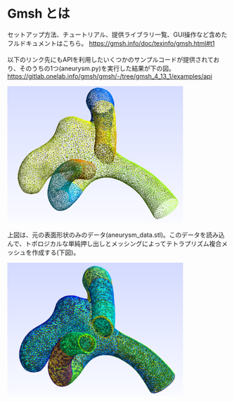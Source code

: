 # Gmsh とは

セットアップ方法、チュートリアル、提供ライブラリ一覧、GUI操作など含めたフルドキュメントはこちら。
https://gmsh.info/doc/texinfo/gmsh.html#t1
<br>
<br>
以下のリンク先にもAPIを利用したいくつかのサンプルコードが提供されており、そのうちの1つ(aneurysm.py)を実行した結果が下の図。
https://gitlab.onelab.info/gmsh/gmsh/-/tree/gmsh_4_13_1/examples/api

<p align="left">
  <img src="https://github.com/tailup7/howtoVM/blob/main/pictures/aneurysm_stl.png" alt="meshing" width="400"/>
</p>
上図は、元の表面形状のみのデータ(aneurysm_data.stl)。このデータを読み込んで、トポロジカルな単純押し出しとメッシングによってテトラプリズム複合メッシュを作成する(下図)。

<p align="left">
  <img src="https://github.com/tailup7/howtoVM/blob/main/pictures/aneurysm_msh.png" alt="meshing" width="400"/>
</p>
